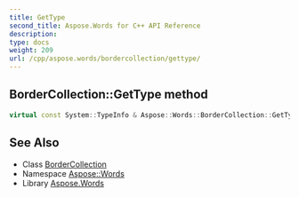 ```yaml
---
title: GetType
second_title: Aspose.Words for C++ API Reference
description: 
type: docs
weight: 209
url: /cpp/aspose.words/bordercollection/gettype/
---
```

## BorderCollection::GetType method




```cpp
virtual const System::TypeInfo & Aspose::Words::BorderCollection::GetType() const override
```

## See Also

* Class [BorderCollection](../)
* Namespace [Aspose::Words](../../)
* Library [Aspose.Words](../../../)
